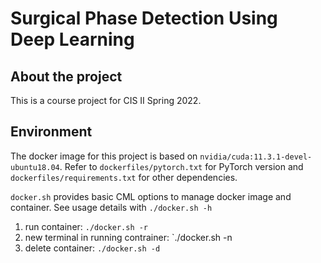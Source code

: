 # Surgical Phase Detection Using Deep Learning

## About the project
This is a course project for CIS II Spring 2022.

## Environment
The docker image for this project is based on `nvidia/cuda:11.3.1-devel-ubuntu18.04`. Refer to `dockerfiles/pytorch.txt` for PyTorch version and `dockerfiles/requirements.txt` for other dependencies.

`docker.sh` provides basic CML options to manage docker image and container. See usage details with `./docker.sh -h`

1. run container: `./docker.sh -r`
2. new terminal in running contrainer: `./docker.sh -n
3. delete container: `./docker.sh -d`